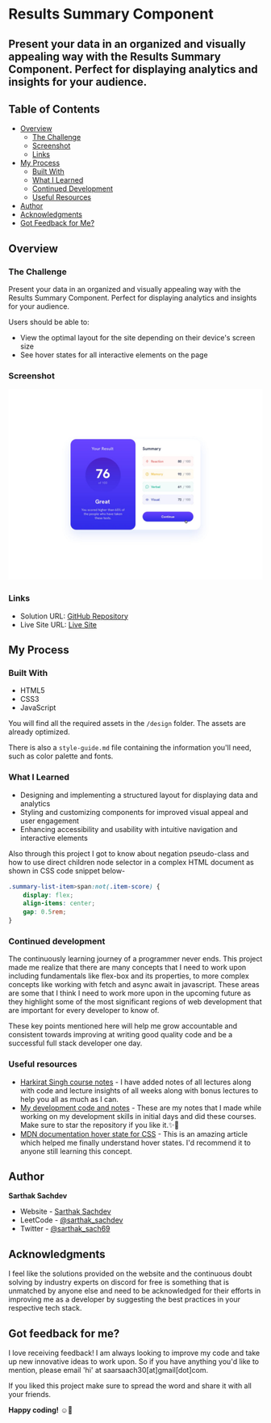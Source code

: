 # Results Summary Component

## Present your data in an organized and visually appealing way with the Results Summary Component. Perfect for displaying analytics and insights for your audience.

## Table of Contents

- [Overview](#overview)
  - [The Challenge](#the-challenge)
  - [Screenshot](#screenshot)
  - [Links](#links)
- [My Process](#my-process)
  - [Built With](#built-with)
  - [What I Learned](#what-i-learned)
  - [Continued Development](#continued-development)
  - [Useful Resources](#useful-resources)
- [Author](#author)
- [Acknowledgments](#acknowledgments)
- [Got Feedback for Me?](#got-feedback-for-me)

## Overview

### The Challenge

Present your data in an organized and visually appealing way with the Results Summary Component. Perfect for displaying analytics and insights for your audience.

Users should be able to:

- View the optimal layout for the site depending on their device's screen size
- See hover states for all interactive elements on the page

### Screenshot

![Design Preview](./design/active-states.jpg)

### Links

- Solution URL: [GitHub Repository](https://github.com/SartHak-0-Sach/Results-summary-component_frontend_project)
- Live Site URL: [Live Site](https://result-summary-comp-frontend.netlify.app/)

## My Process

### Built With

- HTML5
- CSS3
- JavaScript

You will find all the required assets in the `/design` folder. The assets are already optimized.

There is also a `style-guide.md` file containing the information you'll need, such as color palette and fonts.

### What I Learned

- Designing and implementing a structured layout for displaying data and analytics
- Styling and customizing components for improved visual appeal and user engagement
- Enhancing accessibility and usability with intuitive navigation and interactive elements

Also through this project I got to know about negation pseudo-class and how to use direct children node selector in a complex HTML document as shown in CSS code snippet below-

```css
.summary-list-item>span:not(.item-score) {
    display: flex;
    align-items: center;
    gap: 0.5rem;
}
```

### Continued development

The continuously learning journey of a programmer never ends. This project made me realize that there are many concepts that I need to work upon including fundamentals like flex-box and its properties, to more complex concepts like working with fetch and async await in javascript. These areas are some that I think I need to work more upon in the upcoming future as they highlight some of the most significant regions of web development that are important for every developer to know of. 

These key points mentioned here will help me grow accountable and consistent towards improving at writing good quality code and be a successful full stack developer one day.

### Useful resources

- [Harkirat Singh course notes](https://github.com/SartHak-0-Sach/harkirat-singh-course_code_and_notes) - I have added notes of all lectures along with code and lecture insights of all weeks along with bonus lectures to help you all as much as I can.
- [My development code and notes](https://github.com/SartHak-0-Sach/cwh-web-dev-playlist_code_and_notes) - These are my notes that I made while working on my development skills in initial days and did these courses. Make sure to star the repository if you like it.✨💫
- [MDN documentation hover state for CSS](https://developer.mozilla.org/en-US/docs/Web/CSS/:hover) - This is an amazing article which helped me finally understand hover states. I'd recommend it to anyone still learning this concept.

## Author

<b><strong>Sarthak Sachdev</strong></b>
- Website - [Sarthak Sachdev](https://itsmesarthak.netlify.app/)
- LeetCode - [@sarthak_sachdev](https://leetcode.com/u/sarthak_sachdev/)
- Twitter - [@sarthak_sach69](https://www.twitter.com/sarthak_sach69)

## Acknowledgments

I feel like the solutions provided on the website and the continuous doubt solving by industry experts on discord for free is something that is unmatched by anyone else and need to be acknowledged for their efforts in improving me as a developer by suggesting the best practices in your respective tech stack.

## Got feedback for me?

I love receiving feedback! I am always looking to improve my code and take up new innovative ideas to work upon. So if you have anything you'd like to mention, please email 'hi' at saarsaach30[at]gmail[dot]com.

If you liked this project make sure to spread the word and share it with all your friends.

**Happy coding!** ☺️🚀
